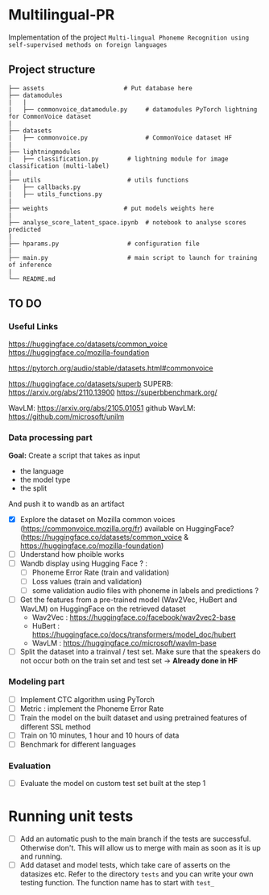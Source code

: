 # Multilingual-PR

Implementation of the project ```Multi-lingual Phoneme Recognition using self-supervised methods on foreign languages```

## Project structure

```
├── assets                      # Put database here
├── datamodules
|   |
|   ├── commonvoice_datamodule.py     # datamodules PyTorch lightning for CommonVoice dataset
|         
├── datasets
|   ├── commonvoice.py                # CommonVoice dataset HF
|          
├── lightningmodules
|   ├── classification.py        # lightning module for image classification (multi-label)
| 
├── utils                        # utils functions
|   ├── callbacks.py
|   ├── utils_functions.py
|
├── weights                     # put models weights here
|
├── analyse_score_latent_space.ipynb  # notebook to analyse scores predicted
|
├── hparams.py                   # configuration file
|
├── main.py                      # main script to launch for training of inference 
|
└── README.md
```

## TO DO 

### Useful Links
https://huggingface.co/datasets/common_voice
https://huggingface.co/mozilla-foundation

https://pytorch.org/audio/stable/datasets.html#commonvoice

https://huggingface.co/datasets/superb
SUPERB: https://arxiv.org/abs/2110.13900
https://superbbenchmark.org/

WavLM: https://arxiv.org/abs/2105.01051
github WavLM: https://github.com/microsoft/unilm

### Data processing part

**Goal:** Create a script that takes as input
- the language
- the model type
- the split 
 
And push it to wandb as an artifact


- [X] Explore the dataset on Mozilla common voices (https://commonvoice.mozilla.org/fr) available on HuggingFace? (https://huggingface.co/datasets/common_voice & https://huggingface.co/mozilla-foundation)
- [ ] Understand how phoible works
- [ ] Wandb display using Hugging Face ? :
    - [ ] Phoneme Error Rate (train and validation)
    - [ ] Loss values (train and validation)
    - [ ] some validation audio files with phoneme in labels and predictions ?
- [ ] Get the features from a pre-trained model (Wav2Vec, HuBert and WavLM) on HuggingFace on the retrieved dataset
    - Wav2Vec : https://huggingface.co/facebook/wav2vec2-base
    - HuBert : https://huggingface.co/docs/transformers/model_doc/hubert 
    - WavLM : https://huggingface.co/microsoft/wavlm-base
- [ ] Split the dataset into a trainval / test set. Make sure that the speakers do not occur both on the train set and test set -> **Already done in HF**

### Modeling part

- [ ] Implement CTC algorithm using PyTorch
- [ ] Metric : implement the Phoneme Error Rate
- [ ] Train the model on the built dataset and using pretrained features of different SSL method
- [ ] Train on 10 minutes, 1 hour and 10 hours of data
- [ ] Benchmark for different languages

### Evaluation

- [ ] Evaluate the model on custom test set built at the step 1

# Running unit tests

- [ ] Add an automatic push to the main branch if the tests are successful. Otherwise don't. This will allow us to merge with main as soon as it is up and running.
- [ ] Add dataset and model tests, which take care of asserts on the datasizes etc. 
Refer to the directory ```tests``` and you can write your own testing function. The function name has to start with ```test_```
